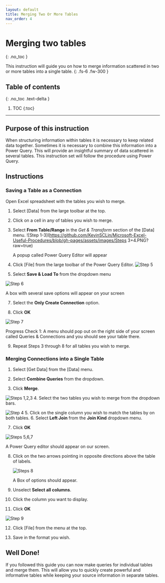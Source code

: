 ```yaml
---
layout: default
title: Merging Two Or More Tables
nav_order: 4
---
```



# Merging two tables 
{: .no_toc }

This instruction will guide you on how to merge information scattered in two or more tables into a single table. 
{: .fs-6 .fw-300 }

## Table of contents
{: .no_toc .text-delta }

1. TOC
{:toc}

---


## Purpose of this instruction
When structuring information within tables it is necessary to keep related data together. Sometimes it is necessary to combine this information into a Power Query. This will provide an insightful summary of data scattered in several tables. This instruction set will follow the procedure using Power Query.  

## Instructions

### Saving a Table as a Connection
Open Excel spreadsheet with the tables you wish to merge.

1. Select [Data] from the large toolbar at the top.

2. Click on a cell in any of tables you wish to merge.

3. Select **From Table/Range** in the _Get & Transform_ section of the [Data] menu.
![Step 1-3](https://github.com/KevinSCLin/Microsoft-Excel-Useful-Procedures/blob/gh-pages/assets/images/Steps 3+4.PNG?raw=true)
   
   A popup called Power Query Editor will appear 

5. Click [File] from the large toolbar of the Power Query Editor.
![Step 5](https://github.com/KevinSCLin/Microsoft-Excel-Useful-Procedures/blob/gh-pages/assets/images/Step5.PNG?raw=true)

6. Select **Save & Load To** from the dropdown menu

![Step 6](https://github.com/KevinSCLin/Microsoft-Excel-Useful-Procedures/blob/gh-pages/assets/images/Step6.PNG?raw=true)

   A box with several save options will appear on your screen

7. Select the **Only Create Connection** option.

8. Click **OK**

![Step 7](https://github.com/KevinSCLin/Microsoft-Excel-Useful-Procedures/blob/gh-pages/assets/images/Step7.PNG?raw=true)

   Progress Check 1: A menu should pop out on the right side of your screen called Queries & Connections and you should see your table    there.
   
9. Repeat Steps 3 through 8 for all tables you wish to merge.

### Merging Connections into a Single Table

1. Select [Get Data] from the [Data] menu.

2. Select **Combine Queries** from the dropdown.

3. Click **Merge**.

  ![Steps 1,2,3](https://github.com/KevinSCLin/Microsoft-Excel-Useful-Procedures/blob/gh-pages/assets/images/Part2Steps1.PNG?raw=true)
4. Select the two tables you wish to merge from the dropdown bars.

  ![Step 4](https://github.com/KevinSCLin/Microsoft-Excel-Useful-Procedures/blob/gh-pages/assets/images/Part2Steps2.PNG?raw=true)
5. Click on the single column you wish to match the tables by on both tables.
6. Select **Left Join** from the **Join Kind** dropdown menu.

7. Click **OK**

![Steps 5,6,7](https://github.com/KevinSCLin/Microsoft-Excel-Useful-Procedures/blob/gh-pages/assets/images/Part2Steps3.PNG?raw=true)

   A Power Query editor should appear on our screen.
   
8. Click on the two arrows pointing in opposite directions above the table of labels.

   ![Steps 8](https://github.com/KevinSCLin/Microsoft-Excel-Useful-Procedures/blob/gh-pages/assets/images/Part2Steps4.PNG?raw=true)
   
   A Box of options should appear.
   
9. Unselect **Select all columns**.

10. Click the column you want to display.

11. Click **OK**

![Step 9](https://github.com/KevinSCLin/Microsoft-Excel-Useful-Procedures/blob/gh-pages/assets/images/Part2Steps5.PNG?raw=true)

12. Click [File] from the menu at the top.

13. Save in the format you wish.

## Well Done!
If you followed this guide you can now make queries for individual tables and merge them. This will allow you to quickly create powerful and informative tables while keeping your source information in separate tables.
 

